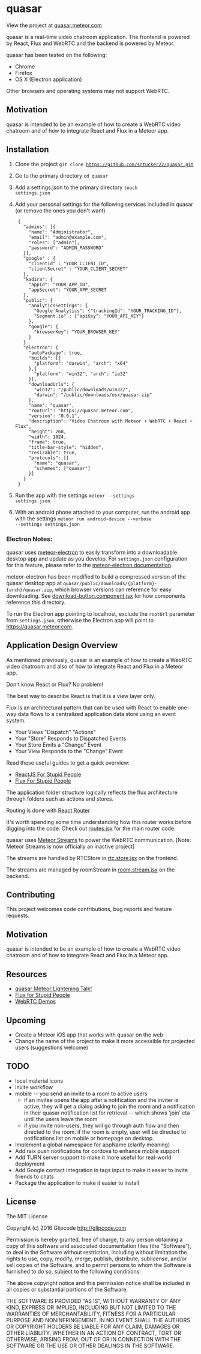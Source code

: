 # quasar

View the project at <a href="https://quasar.meteor.com" target="_blank">quasar.meteor.com</a>

quasar is a real-time video chatroom application. The frontend is powered by React, Flux and WebRTC and the backend is powered by Meteor.

quasar has been tested on the following:
- Chrome
- Firefox
- OS X (Electron application)

Other browsers and operating systems may not support WebRTC.

## Motivation

quasar is intended to be an example of how to create a WebRTC video chatroom and of how to integrate React and Flux in a Meteor app.

## Installation

1. Clone the project <code>git clone https://github.com/srtucker22/quasar.git</code>
2. Go to the primary directory <code>cd quasar</code>
3. Add a settings.json to the primary directory <code>touch settings.json</code>
4. Add your personal settings for the following services included in quasar (or remove the ones you don't want)

        {
          "admins": [{
            "name": "Administrator",
            "email": "admin@example.com",
            "roles": ["admin"],
            "password": "ADMIN_PASSWORD"
          }],
          "google" : {
            "clientId" : "YOUR_CLIENT_ID",
            "clientSecret" : "YOUR_CLIENT_SECRET"
          },
          "kadira": {
            "appId": "YOUR_APP_ID",
            "appSecret": "YOUR_APP_SECRET
          },
          "public": {
            "analyticsSettings": {
              "Google Analytics": {"trackingId": "YOUR_TRACKING_ID"},
              "Segment.io" : {"apiKey": "YOUR_API_KEY"}
            },
            "google": {
              "browserKey": "YOUR_BROWSER_KEY"
            }
          }
          "electron": {
            "autoPackage": true,
            "builds": [{
              "platform": "darwin", "arch": "x64"
            },{
              "platform": "win32", "arch": "ia32"
            }],
            "downloadUrls": {
              "win32": "/public/downloads/win32/",
              "darwin": "/public/downloads/osx/quasar.zip"
            },
            "name": "quasar",
            "rootUrl": "https://quasar.meteor.com",
            "version": "0.0.1",
            "description": "Video Chatroom with Meteor + WebRTC + React + Flux",
            "height": 768,
            "width": 1024,
            "frame": true,
            "title-bar-style": "hidden",
            "resizable": true,
            "protocols": [{
              "name": "quasar",
              "schemes": ["quasar"]
            }]
          }
        }

5. Run the app with the settings <code>meteor --settings settings.json</code>
6. With an android phone attached to your computer, run the android app with the settings <code>meteor run android-device --verbose --settings settings.json</code>

### Electron Notes:

quasar uses <a href="https://github.com/mixmaxhq/meteor-electron" target="_blank">meteor-electron</a> to easily transform into a downloadable desktop app and update as you develop. For <code>settings.json</code> configuration for this feature, please refer to the <a href="https://github.com/mixmaxhq/meteor-electron" target="_blank">meteor-electron documentation</a>.

meteor-electron has been modified to build a compressed version of the quasar desktop app at <code>quasar/public/downloads/{platform}-{arch}/quasar.zip</code>, which browser versions can reference for easy downloading. See <a href="https://github.com/srtucker22/quasar/blob/master/client/components/modules/download-button.component.jsx#L57" target="_blank">download-button.component.jsx</a> for how components reference this directory.

To run the Electron app pointing to localhost, exclude the <code>rootUrl</code> parameter from <code>settings.json</code>, otherwise the Electron app will point to https://quasar.meteor.com.

## Application Design Overview

As mentioned previously, quasar is an example of how to create a WebRTC video chatroom and also of how to integrate React and Flux in a Meteor app.

Don't know React or Flux? No problem!

The best way to describe React is that it is a view layer only.

Flux is an architectural pattern that can be used with React to enable one-way data flows to a centralized application data store using an event system.
- Your Views "Dispatch" "Actions"
- Your "Store" Responds to Dispatched Events
- Your Store Emits a "Change" Event
- Your View Responds to the "Change" Event

Read these useful guides to get a quick overview:
- [ReactJS For Stupid People](http://blog.andrewray.me/reactjs-for-stupid-people/)
- [Flux For Stupid People](http://blog.andrewray.me/flux-for-stupid-people/)

The application folder structure logically reflects the flux architecture through folders such as actions and stores.

Routing is done with [React Router](https://github.com/rackt/react-router)

It's worth spending some time understanding how this router works before digging into the code.
Check out <a href="https://github.com/srtucker22/quasar/blob/master/client/routes.jsx" target="_blank">routes.jsx</a> for the main router code.

quasar uses <a href="https://github.com/arunoda/meteor-streams" target="_blank">Meteor Streams</a> to power the WebRTC communication.
[Note: Meteor Streams is now officially an inactive project]

The streams are handled by RTCStore in <a href="https://github.com/srtucker22/quasar/blob/master/client/stores/rtc.store.jsx" target="_blank">rtc.store.jsx</a> on the frontend.

The streams are managed by roomStream in <a href="https://github.com/srtucker22/quasar/blob/master/server/streams/room.stream.jsx" target="_blank">room.stream.jsx</a> on the backend.

## Contributing

This project welcomes code contributions, bug reports and feature requests.

## Motivation

quasar is intended to be an example of how to create a WebRTC video chatroom and of how to integrate React and Flux in a Meteor app.

## Resources
- [quasar Meteor Lightening Talk!](https://youtu.be/C0S_QCb6HSM)
- [Flux for Stupid People](http://blog.andrewray.me/flux-for-stupid-people/)
- [WebRTC Demos](https://github.com/webrtc/)

## Upcoming

-  Create a Meteor iOS app that works with quasar on the web
-  Change the name of the project to make it more accessible for projected users (suggestions welcome)

## TODO
-  local material icons
-  invite workflow
  - mobile -- you send an invite to a room to active users
    - if an invitee opens the app after a notification and the inviter is active,
    they will get a dialog asking to join the room and a notification in their quasar notification list for retrieval -- which shows 'join' cta until the users leave the room
    - if you invite non-users, they will go through auth flow and then directed to the room. if the room is empty, user will be directed to notifications list on mobile or homepage on desktop.
-  Implement a global namespace for appName (clarify meaning)
-  Add raix push notifications for cordova to enhance mobile support
-  Add TURN server support to make it more useful for real-world deployment
-  Add Google contact integration in tags input to make it easier to invite friends to chats
-  Package the application to make it easier to install

## License

The MIT License

Copyright (c) 2016 Glipcode http://glipcode.com

Permission is hereby granted, free of charge, to any person obtaining a copy
of this software and associated documentation files (the "Software"), to deal
in the Software without restriction, including without limitation the rights
to use, copy, modify, merge, publish, distribute, sublicense, and/or sell
copies of the Software, and to permit persons to whom the Software is
furnished to do so, subject to the following conditions:

The above copyright notice and this permission notice shall be included in
all copies or substantial portions of the Software.

THE SOFTWARE IS PROVIDED "AS IS", WITHOUT WARRANTY OF ANY KIND, EXPRESS OR
IMPLIED, INCLUDING BUT NOT LIMITED TO THE WARRANTIES OF MERCHANTABILITY,
FITNESS FOR A PARTICULAR PURPOSE AND NONINFRINGEMENT. IN NO EVENT SHALL THE
AUTHORS OR COPYRIGHT HOLDERS BE LIABLE FOR ANY CLAIM, DAMAGES OR OTHER
LIABILITY, WHETHER IN AN ACTION OF CONTRACT, TORT OR OTHERWISE, ARISING FROM,
OUT OF OR IN CONNECTION WITH THE SOFTWARE OR THE USE OR OTHER DEALINGS IN
THE SOFTWARE.
